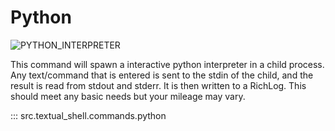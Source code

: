 # Python

![PYTHON_INTERPRETER](../assets/python_interpreter.png)

This command will spawn a interactive python interpreter in a child process. Any text/command that is entered is sent to the stdin of the child, and the result is read from stdout and stderr. It is then written to a RichLog. This should meet any basic needs but your mileage may vary. 

::: src.textual_shell.commands.python